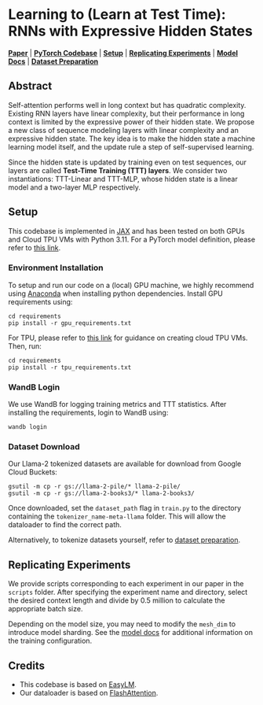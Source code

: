 # Learning to (Learn at Test Time): RNNs with Expressive Hidden States
[**Paper**](https://arxiv.org/abs/2407.04620)
| [**PyTorch Codebase**](https://github.com/test-time-training/ttt-lm-pytorch)
| [**Setup**](#setup)
| [**Replicating Experiments**](#replicating-experiments)
| [**Model Docs**](ttt/README.md)
| [**Dataset Preparation**](ttt/dataloader/README.md)

## Abstract

Self-attention performs well in long context but has quadratic complexity. Existing RNN layers
have linear complexity, but their performance in long context is limited by the expressive power
of their hidden state. We propose a new class of sequence modeling layers with linear complexity
and an expressive hidden state. The key idea is to make the hidden state a machine learning
model itself, and the update rule a step of self-supervised learning. 

Since the hidden state is updated by training even on test sequences, our layers are called **Test-Time Training (TTT) layers**.
We consider two instantiations: TTT-Linear and TTT-MLP, whose hidden state is a linear model
and a two-layer MLP respectively. 

## Setup
This codebase is implemented in [JAX](https://jax.readthedocs.io/en/latest/index.html) and has been tested on both GPUs and Cloud TPU VMs with Python 3.11. For a PyTorch model definition, please refer to [this link](https://github.com/test-time-training/ttt-lm-pytorch).

### Environment Installation
To setup and run our code on a (local) GPU machine, we highly recommend using [Anaconda](https://anaconda.com/download) when installing python dependencies. Install GPU requirements using:
```
cd requirements
pip install -r gpu_requirements.txt
```

For TPU, please refer to [this link](https://cloud.google.com/tpu/docs/quick-starts) for guidance on creating cloud TPU VMs. Then, run:
```
cd requirements
pip install -r tpu_requirements.txt
```

### WandB Login
We use WandB for logging training metrics and TTT statistics. After installing the requirements, login to WandB using:
```
wandb login
```


### Dataset Download
Our Llama-2 tokenized datasets are available for download from Google Cloud Buckets:

```
gsutil -m cp -r gs://llama-2-pile/* llama-2-pile/
gsutil -m cp -r gs://llama-2-books3/* llama-2-books3/
```

Once downloaded, set the `dataset_path` flag in `train.py` to the directory containing the `tokenizer_name-meta-llama` folder. This will allow the dataloader to find the correct path. 

Alternatively, to tokenize datasets yourself, refer to [dataset preparation](ttt/dataloader/README.md).

## Replicating Experiments
We provide scripts corresponding to each experiment in our paper in the `scripts` folder. After specifying the experiment name and directory, select the desired context length and divide by 0.5 million to calculate the appropriate batch size. 

Depending on the model size, you may need to modify the `mesh_dim` to introduce model sharding. See the [model docs](ttt/README.md) for additional information on the training configuration.

## Credits
* This codebase is based on [EasyLM](https://github.com/young-geng/EasyLM).
* Our dataloader is based on [FlashAttention](https://github.com/Dao-AILab/flash-attention/tree/main/training).
